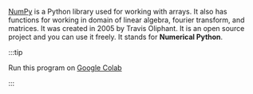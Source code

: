 [NumPy](https://numpy.org/) is a Python library used for working with arrays. It also has functions for working in domain of linear algebra, fourier transform, and matrices. It was created in 2005 by Travis Oliphant. It is an open source project and you can use it freely. It stands for
**Numerical Python**.

:::tip

Run this program on <a href='https://colab.research.google.com/drive/1KdxtDg0rN0SS3FUaGAhf13F3NLkX0FSU?usp=sharing'>Google Colab</a>

:::